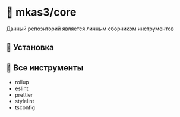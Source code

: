 # 📛 mkas3/core

Данный репозиторий является личным сборником инструментов

## 🚀 Установка

## 🍄 Все инструменты
- rollup
- eslint
- prettier
- stylelint
- tsconfig

